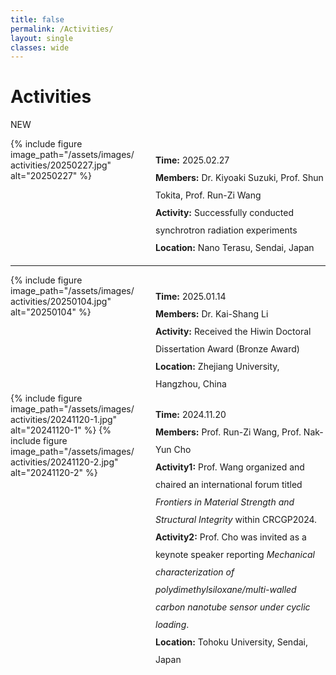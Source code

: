 ```yaml
---
title: false
permalink: /Activities/
layout: single
classes: wide
---
```

# Activities

<i class="fab fa-fire fa-fw fa-2x"></i>NEW

<div class="news-profile">
  <div class="news-photo">
    {% include figure image_path="/assets/images/activities/20250227.jpg" alt="20250227" %}
  </div>
  <div> 
    <div class="news-time">
      <strong>Time:</strong> 2025.02.27
    </div>
    <div class="news-bio">
      <strong>Members:</strong> Dr. Kiyoaki Suzuki, Prof. Shun Tokita, Prof. Run-Zi Wang
    </div>
    <div class="news-bio">
      <strong>Activity:</strong> Successfully conducted synchrotron radiation experiments
    </div>
    <div class="news-bio">
      <strong>Location:</strong> Nano Terasu, Sendai, Japan
    </div>
  </div>
</div>

<hr>

<div class="news-profile">
  <div class="news-photo">
    {% include figure image_path="/assets/images/activities/20250104.jpg" alt="20250104" %}
  </div>
  <div> 
    <div class="news-time">
      <strong>Time:</strong> 2025.01.14
    </div>
    <div class="news-bio">
      <strong>Members:</strong> Dr. Kai-Shang Li
    </div>
    <div class="news-bio">
      <strong>Activity:</strong> Received the Hiwin Doctoral Dissertation Award (Bronze Award)
    </div>
    <div class="news-bio">
      <strong>Location:</strong> Zhejiang University, Hangzhou, China
    </div>
  </div>
</div>


<div class="news-profile">
  <div class="news-photo">
    {% include figure image_path="/assets/images/activities/20241120-1.jpg" alt="20241120-1" %}
    {% include figure image_path="/assets/images/activities/20241120-2.jpg" alt="20241120-2" %}
  </div>
  <div> 
    <div class="news-time">
      <strong>Time:</strong> 2024.11.20
    </div>
    <div class="news-bio">
      <strong>Members:</strong> Prof. Run-Zi Wang, Prof. Nak-Yun Cho
    </div>
    <div class="news-bio">
      <strong>Activity1:</strong> Prof. Wang organized and chaired an international forum titled <i>Frontiers in Material Strength and Structural Integrity</i> within CRCGP2024.
    </div>
    <div class="news-bio">
      <strong>Activity2:</strong> Prof. Cho was invited as a keynote speaker reporting <i>Mechanical characterization of polydimethylsiloxane/multi-walled carbon nanotube sensor under cyclic loading</i>.
    </div>
    <div class="news-bio">
      <strong>Location:</strong> Tohoku University, Sendai, Japan
    </div>
  </div>
</div>


<style>
.news-profile {
  display: grid;
  grid-template-columns: 200px 1fr;
  gap: 2rem;
}

.news-photo img {
  border-radius: 4px;
}

.news-time {
  margin: 1.5em 0 0 0;
  line-height: 2;
}

.news-bio {
  line-height: 2;
}


@media (max-width: 768px) {
  .news-profile {
    grid-template-columns: 1fr;
  }
  .news-photo {
    max-width: 200px;
    margin: 0 auto;
  }
}
</style>